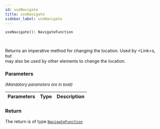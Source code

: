 ```yaml
---
id: useNavigate
title: useNavigate
sidebar_label: useNavigate
---
```


```tsx
useNavigate(): NavigateFunction
```
<br/>

Returns an imperative method for changing the location. Used by <Link\>s, but  
may also be used by other elements to change the location.

### Parameters

<font size="2"><i>(Mandatory parameters are in bold)</i></font>

| Parameters | Type | Description |
| --------- | ---- | ----------- |


### Return



The return is of type <code>[NavigateFunction](/framework-api/interfaces/NavigateFunction.md)</code>